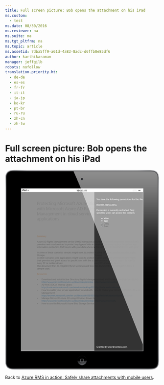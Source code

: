 ```yaml
---
title: Full screen picture: Bob opens the attachment on his iPad
ms.custom: 
  - test
ms.date: 08/30/2016
ms.reviewer: na
ms.suite: na
ms.tgt_pltfrm: na
ms.topic: article
ms.assetid: 7dba5ff9-a61d-4a83-8adc-d6ffb0e85df6
author: karthikaraman
manager: jeffgilb
robots: nofollow
translation.priority.ht: 
  - de-de
  - es-es
  - fr-fr
  - it-it
  - ja-jp
  - ko-kr
  - pt-br
  - ru-ru
  - zh-cn
  - zh-tw
---
```

# Full screen picture: Bob opens the attachment on his iPad
![Large picture of document on iPad](../../ems/AADRightsMgmt/media/AzRMS_StoryboardEmaill3.PNG "AzRMS_StoryboardEmaill3")

Back to [Azure RMS in action: Safely share attachments with mobile users](http://technet.microsoft.com/library/jj585026.aspx#BKMK_Example_SharingApp).

